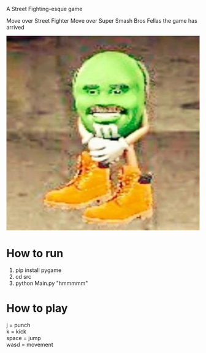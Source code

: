 A Street Fighting-esque game

Move over Street Fighter
Move over Super Smash Bros
Fellas the game has arrived


![Fellas](final_boss.png)


# How to run
1. pip install pygame
2. cd src
3. python Main.py "hmmmmm"


# How to play
j = punch<br/>
k = kick<br/>
space = jump<br/>
wasd = movement